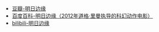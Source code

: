 - [豆瓣-明日边缘](https://movie.douban.com/subject/4746257/)
- [百度百科-明日边缘（2012年道格·里曼执导的科幻动作电影）](https://baike.baidu.com/item/%E6%98%8E%E6%97%A5%E8%BE%B9%E7%BC%98/8001733)
- [bilibili-明日边缘](https://www.bilibili.com/bangumi/play/ss29092)
